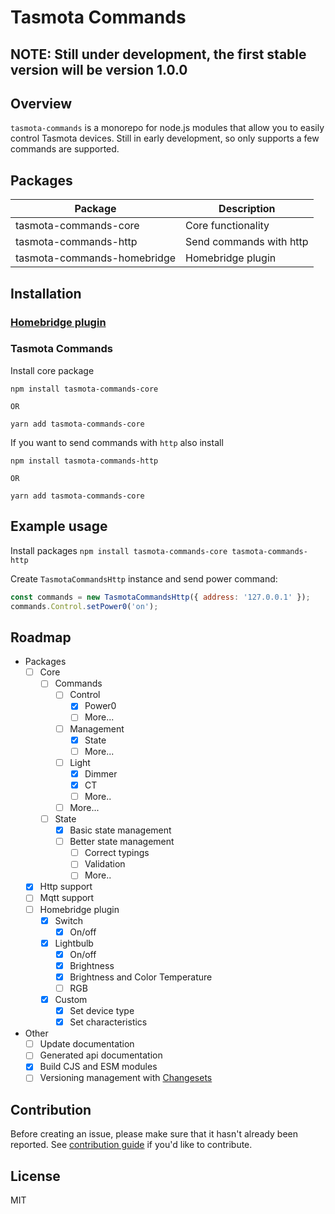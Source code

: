 # Tasmota Commands

## NOTE: Still under development, the first stable version will be version 1.0.0

## Overview

`tasmota-commands` is a monorepo for node.js modules that allow you to easily control Tasmota devices. Still in early development, so only supports a few commands are supported.

## Packages

| Package                     | Description             |
| --------------------------- | ----------------------- |
| tasmota-commands-core       | Core functionality      |
| tasmota-commands-http       | Send commands with http |
| tasmota-commands-homebridge | Homebridge plugin       |

## Installation

### [Homebridge plugin](./packages/tasmota-commands-homebridge/README.md#install)

### Tasmota Commands

Install core package

```
npm install tasmota-commands-core

OR

yarn add tasmota-commands-core
```

If you want to send commands with `http` also install

```
npm install tasmota-commands-http

OR

yarn add tasmota-commands-core

```

## Example usage

Install packages `npm install tasmota-commands-core tasmota-commands-http`

Create `TasmotaCommandsHttp` instance and send power command:

```javascript
const commands = new TasmotaCommandsHttp({ address: '127.0.0.1' });
commands.Control.setPower0('on');
```

## Roadmap

- Packages
  - [ ] Core
    - [ ] Commands
      - [ ] Control
        - [x] Power0
        - [ ] More...
      - [ ] Management
        - [x] State
        - [ ] More...
      - [ ] Light
        - [x] Dimmer
        - [x] CT
        - [ ] More..
      - [ ] More...
    - [ ] State
      - [x] Basic state management
      - [ ] Better state management
        - [ ] Correct typings
        - [ ] Validation
        - [ ] More..
  - [x] Http support
  - [ ] Mqtt support
  - [ ] Homebridge plugin
    - [x] Switch
      - [x] On/off
    - [x] Lightbulb
      - [x] On/off
      - [x] Brightness
      - [x] Brightness and Color Temperature
      - [ ] RGB
    - [x] Custom
      - [x] Set device type
      - [x] Set characteristics
- Other
  - [ ] Update documentation
  - [ ] Generated api documentation
  - [x] Build CJS and ESM modules
  - [ ] Versioning management with [Changesets](https://github.com/changesets/changesets)

## Contribution

Before creating an issue, please make sure that it hasn't already been reported. See [contribution guide](./CONTRIBUTING.md) if you'd like to contribute.

## License

MIT
